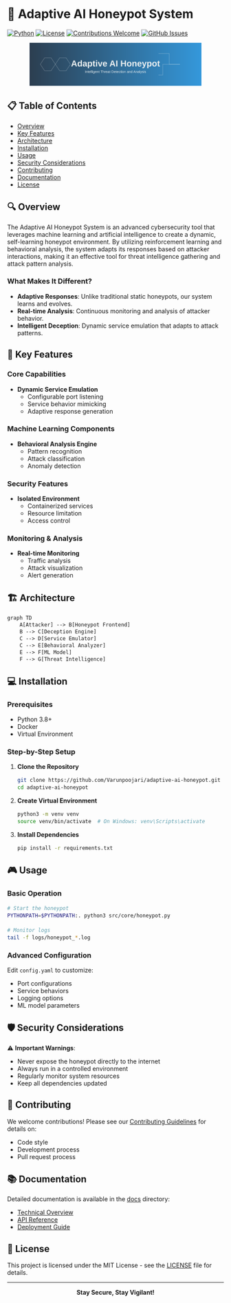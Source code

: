 # 🎯 Adaptive AI Honeypot System

[![Python](https://img.shields.io/badge/python-v3.8+-blue.svg)](https://www.python.org/)
[![License](https://img.shields.io/badge/license-MIT-green.svg)](LICENSE)
[![Contributions Welcome](https://img.shields.io/badge/contributions-welcome-brightgreen.svg)](CONTRIBUTING.md)
[![GitHub Issues](https://img.shields.io/github/issues/Varunpoojari/adaptive-ai-honeypot.svg)](https://github.com/Varunpoojari/adaptive-ai-honeypot/issues)

<div align="center">
  <img src="docs/images/honeypot-banner.svg" alt="Honeypot Banner" width="400"/>
</div>

## 📋 Table of Contents
- [Overview](#-overview)
- [Key Features](#-key-features)
- [Architecture](#-architecture)
- [Installation](#-installation)
- [Usage](#-usage)
- [Security Considerations](#-security-considerations)
- [Contributing](#-contributing)
- [Documentation](#-documentation)
- [License](#-license)

## 🔍 Overview

The Adaptive AI Honeypot System is an advanced cybersecurity tool that leverages machine learning and artificial intelligence to create a dynamic, self-learning honeypot environment. By utilizing reinforcement learning and behavioral analysis, the system adapts its responses based on attacker interactions, making it an effective tool for threat intelligence gathering and attack pattern analysis.

### What Makes It Different?
- **Adaptive Responses**: Unlike traditional static honeypots, our system learns and evolves.
- **Real-time Analysis**: Continuous monitoring and analysis of attacker behavior.
- **Intelligent Deception**: Dynamic service emulation that adapts to attack patterns.

## 🚀 Key Features

### Core Capabilities
- **Dynamic Service Emulation**
  - Configurable port listening
  - Service behavior mimicking
  - Adaptive response generation

### Machine Learning Components
- **Behavioral Analysis Engine**
  - Pattern recognition
  - Attack classification
  - Anomaly detection

### Security Features
- **Isolated Environment**
  - Containerized services
  - Resource limitation
  - Access control

### Monitoring & Analysis
- **Real-time Monitoring**
  - Traffic analysis
  - Attack visualization
  - Alert generation

## 🏗 Architecture

```mermaid
graph TD
    A[Attacker] --> B[Honeypot Frontend]
    B --> C[Deception Engine]
    C --> D[Service Emulator]
    C --> E[Behavioral Analyzer]
    E --> F[ML Model]
    F --> G[Threat Intelligence]
```

## 💻 Installation

### Prerequisites
- Python 3.8+
- Docker
- Virtual Environment

### Step-by-Step Setup
1. **Clone the Repository**
   ```bash
   git clone https://github.com/Varunpoojari/adaptive-ai-honeypot.git
   cd adaptive-ai-honeypot
   ```

2. **Create Virtual Environment**
   ```bash
   python3 -m venv venv
   source venv/bin/activate  # On Windows: venv\Scripts\activate
   ```

3. **Install Dependencies**
   ```bash
   pip install -r requirements.txt
   ```

## 🎮 Usage

### Basic Operation
```bash
# Start the honeypot
PYTHONPATH=$PYTHONPATH:. python3 src/core/honeypot.py

# Monitor logs
tail -f logs/honeypot_*.log
```

### Advanced Configuration
Edit `config.yaml` to customize:
- Port configurations
- Service behaviors
- Logging options
- ML model parameters

## 🛡 Security Considerations

⚠️ **Important Warnings**:
- Never expose the honeypot directly to the internet
- Always run in a controlled environment
- Regularly monitor system resources
- Keep all dependencies updated

## 🤝 Contributing

We welcome contributions! Please see our [Contributing Guidelines](CONTRIBUTING.md) for details on:
- Code style
- Development process
- Pull request process

## 📚 Documentation

Detailed documentation is available in the [docs](docs/) directory:
- [Technical Overview](docs/technical-overview.md)
- [API Reference](docs/api-reference.md)
- [Deployment Guide](docs/deployment.md)

## 📝 License

This project is licensed under the MIT License - see the [LICENSE](LICENSE) file for details.

---

<div align="center">
  <b>Stay Secure, Stay Vigilant!</b>
</div>
